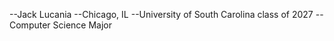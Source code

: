 --Jack Lucania
--Chicago, IL
--University of South Carolina class of 2027
--Computer Science Major

<!---
jlucania/jlucania is a ✨ special ✨ repository because its `README.md` (this file) appears on your GitHub profile.
You can click the Preview link to take a look at your changes.
--->

